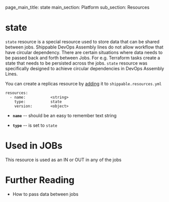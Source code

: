 page_main_title: state
main_section: Platform
sub_section: Resources

# state
`state` resource is a special resource used to store data that can be shared between jobs. Shippable DevOps Assembly lines do not allow workflow that have circular dependency. There are certain situations where data needs to be passed back and forth between Jobs. For e.g. Terraform tasks create a state that needs to be persisted across the jobs. `state` resource was specifically designed to achieve circular dependencies in DevOps Assembly Lines. 

You can create a replicas resource by [adding](resources-working-wth#adding) it to `shippable.resources.yml`

```
resources:
  - name: 			<string>
    type: 			state
    version:		<object>
```

* **`name`** -- should be an easy to remember text string

* **`type`** -- is set to `state`


# Used in JOBs
This resource is used as an IN or OUT in any of the jobs


# Further Reading
* How to pass data between jobs